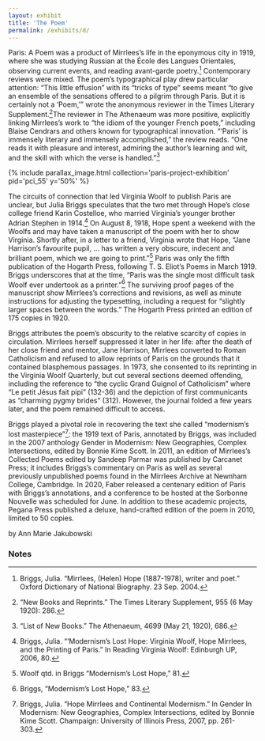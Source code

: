 ```yaml
---
layout: exhibit
title: 'The Poem'
permalink: /exhibits/d/
---
```


Paris: A Poem was a product of Mirrlees’s life in the eponymous city in 1919, where she was studying Russian at the École des Langues Orientales, observing current events, and reading avant-garde poetry.[^1] Contemporary reviews were mixed. The poem’s typographical play drew particular attention: “This little effusion” with its “tricks of type” seems meant “to give an ensemble of the sensations offered to a pilgrim through Paris. But it is certainly not a ‘Poem,’” wrote the anonymous reviewer in the Times Literary Supplement.[^2]The reviewer in The Athenaeum was more positive, explicitly linking Mirrlees’s work to “the idiom of the younger French poets,” including Blaise Cendrars and others known for typographical innovation. “‘Paris’ is immensely literary and immensely accomplished,” the review reads. “One reads it with pleasure and interest, admiring the author’s learning and wit, and the skill with which the verse is handled.”[^3]

{% include parallax_image.html collection='paris-project-exhibition' pid='pci_55' y='50%' %}

The circuits of connection that led Virginia Woolf to publish Paris are unclear, but Julia Briggs speculates that the two met through Hope’s close college friend Karin Costelloe, who married Virginia’s younger brother Adrian Stephen in 1914.[^4] On August 8, 1918, Hope spent a weekend with the Woolfs and may have taken a manuscript of the poem with her to show Virginia. Shortly after, in a letter to a friend, Virginia wrote that Hope, “Jane Harrison’s favourite pupil, … has written a very obscure, indecent and brilliant poem, which we are going to print.”[^5] Paris was only the fifth publication of the Hogarth Press, following T. S. Eliot’s Poems in March 1919. Briggs underscores that at the time, “Paris was the single most difficult task Woolf ever undertook as a printer.”[^6] The surviving proof pages of the manuscript show Mirrlees’s corrections and revisions, as well as minute instructions for adjusting the typesetting, including a request for “slightly larger spaces between the words.” The Hogarth Press printed an edition of 175 copies in 1920.  

Briggs attributes the poem’s obscurity to the relative scarcity of copies in circulation. Mirrlees herself suppressed it later in her life: after the death of her close friend and mentor, Jane Harrison, Mirrlees converted to Roman Catholicism and refused to allow reprints of Paris on the grounds that it contained blasphemous passages. In 1973, she consented to its reprinting in the Virginia Woolf Quarterly, but cut several sections deemed offending, including the reference to “the cyclic Grand Guignol of Catholicism” where “Le petit Jésus fait pipi” (132-36) and the depiction of first communicants as “charming pygmy brides” (312). However, the journal folded a few years later, and the poem remained difficult to access.

Briggs played a pivotal role in recovering the text she called “modernism’s lost masterpiece”[^7]: the 1919 text of Paris, annotated by Briggs, was included in the 2007 anthology Gender in Modernism: New Geographies, Complex Intersections, edited by Bonnie Kime Scott. In 2011, an edition of Mirrlees’s Collected Poems edited by Sandeep Parmar was published by Carcanet Press; it includes Briggs’s commentary on Paris as well as several previously unpublished poems found in the Mirrlees Archive at Newnham College, Cambridge. In 2020, Faber released a centenary edition of Paris with Briggs’s annotations, and a conference to be hosted at the Sorbonne Nouvelle was scheduled for June. In addition to these academic projects, Pegana Press published a deluxe, hand-crafted edition of the poem in 2010, limited to 50 copies.

by Ann Marie Jakubowski

### Notes

[^1]: Briggs, Julia. “Mirrlees, (Helen) Hope (1887-1978), writer and poet.” Oxford Dictionary of National Biography. 23 Sep. 2004.

[^2]: “New Books and Reprints.” The Times Literary Supplement, 955 (6 May 1920): 286.

[^3]: “List of New Books.” The Athenaeum, 4699 (May 21, 1920), 686.

[^4]: Briggs, Julia. “‘Modernism’s Lost Hope: Virginia Woolf, Hope Mirrlees, and the Printing of Paris.” In Reading Virginia Woolf: Edinburgh UP, 2006, 80.

[^5]: Woolf qtd. in Briggs “Modernism’s Lost Hope,” 81.

[^6]: Briggs, “Modernism’s Lost Hope,” 83.

[^7]: Briggs, Julia. “Hope Mirrlees and Continental Modernism.” In Gender In Modernism: New Geographies, Complex Intersections, edited by Bonnie Kime Scott. Champaign: University of Illinois Press, 2007, pp. 261-303.

